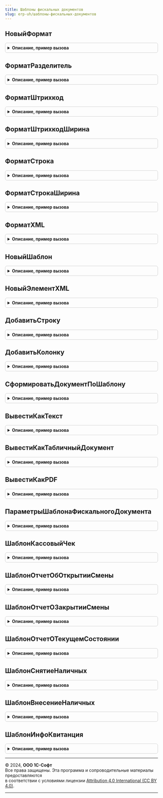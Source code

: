 ```yaml
---
title: Шаблоны фискальных документов
slug: erp-uh/шаблоны-фискальных-документов
---
```



## НовыйФормат
<details style="margin: 1em 0; padding: 0.5em; border: 1px solid #ccc; border-radius: 6px;">

<summary style="font-weight: bold; cursor: pointer;">Описание, пример вызова</summary>

```bsl

// Возвращает формат для строки шаблона.
//
// Параметры:
//  БазовыйФормат - см. НовыйФормат.
//
// Возвращаемое значение:
//   Структура:
//     * Тип - Строка - тип строки шаблона: Строка, Разделитель, Штрихкод, XML.
//     * Выравнивание - ГоризонтальноеПоложение.
//     * ВыравниваниеЗаголовка - Булево - Истина - выравнивать заголовок вместе с текстом, иначе Ложь.
//     * ОбтеканиеСлева - Булево - Истина - выполнять обтекание слева.
//     * ОбтеканиеСправа - Булево - Истина - выполнять обтекание справа.
//     * Ширина - Строка - ширина колонки в символах или процентах:
//                "10" - 10 символов;
//                "40%" - 40% от строки;
//                "*" - автоматически попытаться полностью поместить в колонку;
//                "0", "" - распределить поровну оставшееся место в строке.
//     * Заполнитель - Строка - символ заполнитель строки между заголовком и полем, по умолчанию " ".
//     * ВыводитьЗаголовок - Булево - принудительно выводить заголовок даже если значение не установлено.
//     * ПодавлятьПробелы - Булево - удалять пробелы в строке.
//     * ШтрихкодТип - Строка - тип штрихкода: "EAN13", "QR".
//     * ШтрихкодВысота - Число - высота штрихкода в строках.
//     * ЭлементXML - Структура.
//     * ИмяАтрибутаXML - Строка.
//
Функция НовыйФормат(БазовыйФормат = Неопределено) Экспорт
```

Пример вызова
```bsl
Результат = ШаблоныФискальныхДокументов.НовыйФормат(БазовыйФормат);
```
</details>

## ФорматРазделитель
<details style="margin: 1em 0; padding: 0.5em; border: 1px solid #ccc; border-radius: 6px;">

<summary style="font-weight: bold; cursor: pointer;">Описание, пример вызова</summary>

```bsl

// Возвращает формат для строки разделителя.
//
// Возвращаемое значение:
//   Структура - см. НовыйФормат.
//
Функция ФорматРазделитель() Экспорт
```

Пример вызова
```bsl
Результат = ШаблоныФискальныхДокументов.ФорматРазделитель() 
```
</details>

## ФорматШтрихкод
<details style="margin: 1em 0; padding: 0.5em; border: 1px solid #ccc; border-radius: 6px;">

<summary style="font-weight: bold; cursor: pointer;">Описание, пример вызова</summary>

```bsl

// Возвращает формат для штрихкода.
//
// Параметры:
//   Выравнивание - ГоризонтальноеПоложение.
//   ШтрихкодТип - Строка.
//   ШтрихкодВысота - Число.
//   ИспользоватьBase64 - Булево.
//
// Возвращаемое значение:
//   Структура - см. НовыйФормат.
Функция ФорматШтрихкод(Выравнивание = Неопределено, ШтрихкодТип = "EAN13", ШтрихкодВысота = 0, ИспользоватьBase64 = Истина) Экспорт
```

Пример вызова
```bsl
Результат = ШаблоныФискальныхДокументов.ФорматШтрихкод(Выравнивание, ШтрихкодТип, ШтрихкодВысота, ИспользоватьBase64);
```
</details>

## ФорматШтрихкодШирина
<details style="margin: 1em 0; padding: 0.5em; border: 1px solid #ccc; border-radius: 6px;">

<summary style="font-weight: bold; cursor: pointer;">Описание, пример вызова</summary>

```bsl

// Возвращает формат для штрихкода.
//
// Параметры:
//   Ширина - Строка - ширина штрихкода
//   Выравнивание - ГоризонтальноеПоложение
//   ШтрихкодТип - Строка
//   ШтрихкодВысота - Число - высота штрихкода
//   ИспользоватьBase64 - Булево.
//
// Возвращаемое значение:
//   Структура - см. НовыйФормат
Функция ФорматШтрихкодШирина(Ширина, Выравнивание = Неопределено, ШтрихкодТип = "EAN13", ШтрихкодВысота = 0, ИспользоватьBase64 = Истина) Экспорт
```

Пример вызова
```bsl
Результат = ШаблоныФискальныхДокументов.ФорматШтрихкодШирина(Ширина, Выравнивание, ШтрихкодТип, ШтрихкодВысота, ИспользоватьBase64);
```
</details>

## ФорматСтрока
<details style="margin: 1em 0; padding: 0.5em; border: 1px solid #ccc; border-radius: 6px;">

<summary style="font-weight: bold; cursor: pointer;">Описание, пример вызова</summary>

```bsl

// Возвращает формат для строки.
//
// Параметры:
//   Выравнивание - ГоризонтальноеПоложение.
//   ВыравниваниеЗаголовка - Булево - Истина - выравнивать заголовок вместе с текстом, иначе Ложь.
//   Обтекание - Булево - использовать обтекание
//
// Возвращаемое значение:
//   Структура - см. НовыйФормат
Функция ФорматСтрока(Выравнивание = Неопределено, ВыравниваниеЗаголовка = Ложь, Обтекание = Ложь) Экспорт
```

Пример вызова
```bsl
Результат = ШаблоныФискальныхДокументов.ФорматСтрока(Выравнивание, ВыравниваниеЗаголовка, Обтекание);
```
</details>

## ФорматСтрокаШирина
<details style="margin: 1em 0; padding: 0.5em; border: 1px solid #ccc; border-radius: 6px;">

<summary style="font-weight: bold; cursor: pointer;">Описание, пример вызова</summary>

```bsl

// Возвращает формат для строки.
//
// Параметры:
//   Ширина - Строка - ширина штрихкода
//   Выравнивание - ГоризонтальноеПоложение
//   ВыравниваниеЗаголовка - Булево - Истина - выравнивать заголовок вместе с текстом, иначе Ложь.
//   Обтекание - Булево - использовать обтекание
//
// Возвращаемое значение:
//   Структура - см. НовыйФормат
//
Функция ФорматСтрокаШирина(Ширина, Выравнивание = Неопределено, ВыравниваниеЗаголовка = Ложь, Обтекание = Ложь) Экспорт
```

Пример вызова
```bsl
Результат = ШаблоныФискальныхДокументов.ФорматСтрокаШирина(Ширина, Выравнивание, ВыравниваниеЗаголовка, Обтекание);
```
</details>

## ФорматXML
<details style="margin: 1em 0; padding: 0.5em; border: 1px solid #ccc; border-radius: 6px;">

<summary style="font-weight: bold; cursor: pointer;">Описание, пример вызова</summary>

```bsl

// Возвращает формат для элемента XML.
//
// Параметры:
//   ЭлементXML - Структура
//   ИмяАтрибутаXML - Строка
//   БазовыйФормат - см. НовыйФормат
//
// Возвращаемое значение:
//   Структура - см. НовыйФормат
//
Функция ФорматXML(ЭлементXML, ИмяАтрибутаXML, БазовыйФормат = Неопределено) Экспорт
```

Пример вызова
```bsl
Результат = ШаблоныФискальныхДокументов.ФорматXML(ЭлементXML, ИмяАтрибутаXML, БазовыйФормат);
```
</details>

## НовыйШаблон
<details style="margin: 1em 0; padding: 0.5em; border: 1px solid #ccc; border-radius: 6px;">

<summary style="font-weight: bold; cursor: pointer;">Описание, пример вызова</summary>

```bsl

// Создает объект шаблона.
//
// Параметры:
//  ШиринаСтроки - Число - ширина строки для расчета шаблона
//
// Возвращаемое значение:
//  Структура:
//   * ШиринаСтроки - Число
//   * Отладка - Булево
//   * СтрокиОшибок - Массив из Строка
//   * XML - Булево
//   * КореньXML - Структура
//   * ЭлементыXML - см. НовыйСоответствиеЭлементыXML
//   * Элементы - Массив из Структура
//   * Результат - Массив из структура
 //
Функция НовыйШаблон(ШиринаСтроки = 48) Экспорт
```

Пример вызова
```bsl
Результат = ШаблоныФискальныхДокументов.НовыйШаблон(ШиринаСтроки);
```
</details>

## НовыйЭлементXML
<details style="margin: 1em 0; padding: 0.5em; border: 1px solid #ccc; border-radius: 6px;">

<summary style="font-weight: bold; cursor: pointer;">Описание, пример вызова</summary>

```bsl

// Добавляет элемент XML в шаблон.
//
// Параметры:
//   Шаблон - см. НовыйШаблон
//   ИмяЭлемента - Строка
//   Родитель - см. НовыйЭлементXML
//
// Возвращаемое значение:
//  Структура:
//   * Имя - Строка
//   * Дочерние - Массив из см. НовыйЭлементXML
//   * ВыводитьПоСтрокам - Булево
//   * ЭлементXML - см. НовыйЭлементXML
//   * АтрибутыXML - Соответствие из Структура
//
Функция НовыйЭлементXML(Шаблон, ИмяЭлемента, Родитель = Неопределено) Экспорт
```

Пример вызова
```bsl
Результат = ШаблоныФискальныхДокументов.НовыйЭлементXML(Шаблон, ИмяЭлемента, Родитель);
```
</details>

## ДобавитьСтроку
<details style="margin: 1em 0; padding: 0.5em; border: 1px solid #ccc; border-radius: 6px;">

<summary style="font-weight: bold; cursor: pointer;">Описание, пример вызова</summary>

```bsl

// Добавить строку в шаблон, перегруженная процедура:
// * ШаблонНоваяСтрока(Шаблон, Заголовок, Значение, Формат)
// * ШаблонНоваяСтрока(Шаблон, Заголовок, Значение)
// * ШаблонНоваяСтрока(Шаблон, Значение, Формат)
// * ШаблонНоваяСтрока(Шаблон, Значение)
//
// Параметры:
//   Шаблон - см. НовыйШаблон
//   Параметр1 - Строка, Произвольный - Заголовок, Значение которое будет добавлено в шаблон
//   Параметр2 - Структура, Произвольный - Значение или формат которое будет добавлено в шаблон
//   Параметр3 - Структура - Формат см. НовыйФормат
Процедура ДобавитьСтроку(Шаблон, Параметр1 = Неопределено, Параметр2 = Неопределено, Параметр3 = Неопределено) Экспорт
```

Пример вызова
```bsl
ШаблоныФискальныхДокументов.ДобавитьСтроку(Шаблон, Параметр1, Параметр2, Параметр3);
```
</details>

## ДобавитьКолонку
<details style="margin: 1em 0; padding: 0.5em; border: 1px solid #ccc; border-radius: 6px;">

<summary style="font-weight: bold; cursor: pointer;">Описание, пример вызова</summary>

```bsl

// Добавить колонку в шаблон, перегруженная процедура:
// * ШаблонНоваяСтрока(Шаблон, Заголовок, Значение, Формат)
// * ШаблонНоваяСтрока(Шаблон, Заголовок, Значение)
// * ШаблонНоваяСтрока(Шаблон, Значение, Формат)
// * ШаблонНоваяСтрока(Шаблон, Значение)
//
// Параметры:
//   Шаблон - см. НовыйШаблон
//   Параметр1 - Строка, Произвольный - Заголовок, Значение которое будет добавлено в шаблон
//   Параметр2 - Структура, Произвольный - Значение или формат которое будет добавлено в шаблон
//   Параметр3 - см. НовыйФормат
Процедура ДобавитьКолонку(Шаблон, Параметр1 = Неопределено, Параметр2 = Неопределено, Параметр3 = Неопределено) Экспорт
```

Пример вызова
```bsl
ШаблоныФискальныхДокументов.ДобавитьКолонку(Шаблон, Параметр1, Параметр2, Параметр3);
```
</details>

## СформироватьДокументПоШаблону
<details style="margin: 1em 0; padding: 0.5em; border: 1px solid #ccc; border-radius: 6px;">

<summary style="font-weight: bold; cursor: pointer;">Описание, пример вызова</summary>

```bsl

// Формирует документ по заданному шаблону.
//
// Параметры:
//   Шаблон - см. НовыйШаблон
//
Процедура СформироватьДокументПоШаблону(Шаблон) Экспорт
```

Пример вызова
```bsl
ШаблоныФискальныхДокументов.СформироватьДокументПоШаблону(Шаблон) 
```
</details>

## ВывестиКакТекст
<details style="margin: 1em 0; padding: 0.5em; border: 1px solid #ccc; border-radius: 6px;">

<summary style="font-weight: bold; cursor: pointer;">Описание, пример вызова</summary>

```bsl

// Выводит сформированный документ как текстовая строка.
//
// Параметры:
//  Шаблон - см. НовыйШаблон
//
// Возвращаемое значение:
//  Строка
//
Функция ВывестиКакТекст(Шаблон, ЗамещатьШтрихкоды = Ложь) Экспорт
```

Пример вызова
```bsl
Результат = ШаблоныФискальныхДокументов.ВывестиКакТекст(Шаблон, ЗамещатьШтрихкоды);
```
</details>

## ВывестиКакТабличныйДокумент
<details style="margin: 1em 0; padding: 0.5em; border: 1px solid #ccc; border-radius: 6px;">

<summary style="font-weight: bold; cursor: pointer;">Описание, пример вызова</summary>

```bsl

// Выводит сформированный документ как табличный документ.
//
// Параметры:
//  Шаблон - см. НовыйШаблон
//
// Возвращаемое значение:
//  ТабличныйДокумент
//
Функция ВывестиКакТабличныйДокумент(Шаблон) Экспорт
```

Пример вызова
```bsl
Результат = ШаблоныФискальныхДокументов.ВывестиКакТабличныйДокумент(Шаблон) 
```
</details>

## ВывестиКакPDF
<details style="margin: 1em 0; padding: 0.5em; border: 1px solid #ccc; border-radius: 6px;">

<summary style="font-weight: bold; cursor: pointer;">Описание, пример вызова</summary>

```bsl

// Выводит сформированный документ как документ PDF.
//
// Параметры:
//  Шаблон - см. НовыйШаблон
//
// Возвращаемое значение:
//  ДокументPDF
//
Функция ВывестиКакPDF(Шаблон) Экспорт
```

Пример вызова
```bsl
Результат = ШаблоныФискальныхДокументов.ВывестиКакPDF(Шаблон) 
```
</details>

## ПараметрыШаблонаФискальногоДокумента
<details style="margin: 1em 0; padding: 0.5em; border: 1px solid #ccc; border-radius: 6px;">

<summary style="font-weight: bold; cursor: pointer;">Описание, пример вызова</summary>

```bsl

// Возвращает структуру параметров для формирования шаблона фискального документа.
//
// Возвращаемое значение:
//  Структура:
//   * ВерсияФФД - Строка - версия формата фискальных документов
//   * Заголовок - Строка
//   * Подпись - Булево - формировать ли поле подписи в документе
//   * ДополнительныйТекст - Строка - дополнительный текст для вывода внизу документа
//
Функция ПараметрыШаблонаФискальногоДокумента() Экспорт
```

Пример вызова
```bsl
Результат = ШаблоныФискальныхДокументов.ПараметрыШаблонаФискальногоДокумента() 
```
</details>

## ШаблонКассовыйЧек
<details style="margin: 1em 0; padding: 0.5em; border: 1px solid #ccc; border-radius: 6px;">

<summary style="font-weight: bold; cursor: pointer;">Описание, пример вызова</summary>

```bsl

// Генерирует шаблон кассового чека, по данным операции фискализации чека.
//
// Параметры:
//   ШиринаСтроки - Число
//   Данные - см. ОборудованиеЧекопечатающиеУстройстваКлиентСервер.ПараметрыОперацииФискализацииЧека
//   ФискальнаяОперация - Структура
//   Параметры - см. ПараметрыШаблонаФискальногоДокумента
//
// Возвращаемое значение:
//  см. НовыйШаблон
//
Функция ШаблонКассовыйЧек(ШиринаСтроки, Данные, ФискальнаяОперация = Неопределено, Параметры = Неопределено) Экспорт
```

Пример вызова
```bsl
Результат = ШаблоныФискальныхДокументов.ШаблонКассовыйЧек(ШиринаСтроки, Данные, ФискальнаяОперация, Параметры);
```
</details>

## ШаблонОтчетОбОткрытииСмены
<details style="margin: 1em 0; padding: 0.5em; border: 1px solid #ccc; border-radius: 6px;">

<summary style="font-weight: bold; cursor: pointer;">Описание, пример вызова</summary>

```bsl

// Генерирует шаблон отчета об открытии смены.
//
// Параметры:
//   ШиринаСтроки - Число
//   Данные - см. ОборудованиеЧекопечатающиеУстройстваКлиентСервер.ПараметрыОткрытияЗакрытияСмены
//   Параметры - см. ПараметрыШаблонаФискальногоДокумента
//
// Возвращаемое значение:
//  см. НовыйШаблон
//
Функция ШаблонОтчетОбОткрытииСмены(ШиринаСтроки, Данные, Параметры = Неопределено) Экспорт
```

Пример вызова
```bsl
Результат = ШаблоныФискальныхДокументов.ШаблонОтчетОбОткрытииСмены(ШиринаСтроки, Данные, Параметры);
```
</details>

## ШаблонОтчетОЗакрытииСмены
<details style="margin: 1em 0; padding: 0.5em; border: 1px solid #ccc; border-radius: 6px;">

<summary style="font-weight: bold; cursor: pointer;">Описание, пример вызова</summary>

```bsl

// Генерирует шаблон отчета о закрытии смены.
//
// Параметры:
//   ШиринаСтроки - Число
//   Данные - см. ОборудованиеЧекопечатающиеУстройстваКлиентСервер.ПараметрыОткрытияЗакрытияСмены
//   Параметры - см. ПараметрыШаблонаФискальногоДокумента
//
// Возвращаемое значение:
//  см. НовыйШаблон
//
Функция ШаблонОтчетОЗакрытииСмены(ШиринаСтроки, Данные, Параметры = Неопределено) Экспорт
```

Пример вызова
```bsl
Результат = ШаблоныФискальныхДокументов.ШаблонОтчетОЗакрытииСмены(ШиринаСтроки, Данные, Параметры);
```
</details>

## ШаблонОтчетОТекущемСостоянии
<details style="margin: 1em 0; padding: 0.5em; border: 1px solid #ccc; border-radius: 6px;">

<summary style="font-weight: bold; cursor: pointer;">Описание, пример вызова</summary>

```bsl

// Генерирует шаблон отчета о текущем состоянии.
//
// Параметры:
//   ШиринаСтроки - Число
//   Данные - см. ОборудованиеЧекопечатающиеУстройстваКлиентСервер.ПараметрыВыполненияОперации
//   Параметры - см. ПараметрыШаблонаФискальногоДокумента
//
// Возвращаемое значение:
//  см. НовыйШаблон
//
Функция ШаблонОтчетОТекущемСостоянии(ШиринаСтроки, Данные, Параметры = Неопределено) Экспорт
```

Пример вызова
```bsl
Результат = ШаблоныФискальныхДокументов.ШаблонОтчетОТекущемСостоянии(ШиринаСтроки, Данные, Параметры);
```
</details>

## ШаблонСнятиеНаличных
<details style="margin: 1em 0; padding: 0.5em; border: 1px solid #ccc; border-radius: 6px;">

<summary style="font-weight: bold; cursor: pointer;">Описание, пример вызова</summary>

```bsl

// Генерирует шаблон отчета о снятии наличных.
//
// Параметры:
//   ШиринаСтроки - Число
//   Данные - см. ОборудованиеЧекопечатающиеУстройстваКлиентСервер.ПараметрыИнкассации
//   Параметры - см. ПараметрыШаблонаФискальногоДокумента
//
// Возвращаемое значение:
//  см. НовыйШаблон
//
Функция ШаблонСнятиеНаличных(ШиринаСтроки, Данные, Параметры = Неопределено) Экспорт
```

Пример вызова
```bsl
Результат = ШаблоныФискальныхДокументов.ШаблонСнятиеНаличных(ШиринаСтроки, Данные, Параметры);
```
</details>

## ШаблонВнесениеНаличных
<details style="margin: 1em 0; padding: 0.5em; border: 1px solid #ccc; border-radius: 6px;">

<summary style="font-weight: bold; cursor: pointer;">Описание, пример вызова</summary>

```bsl

// Генерирует шаблон отчета о внесении наличных.
//
// Параметры:
//   ШиринаСтроки - Число
//   Данные - см. ОборудованиеЧекопечатающиеУстройстваКлиентСервер.ПараметрыИнкассации
//   Параметры - см. ПараметрыШаблонаФискальногоДокумента
//
// Возвращаемое значение:
//  см. НовыйШаблон
//
Функция ШаблонВнесениеНаличных(ШиринаСтроки, Данные, Параметры = Неопределено) Экспорт
```

Пример вызова
```bsl
Результат = ШаблоныФискальныхДокументов.ШаблонВнесениеНаличных(ШиринаСтроки, Данные, Параметры);
```
</details>

## ШаблонИнфоКвитанция
<details style="margin: 1em 0; padding: 0.5em; border: 1px solid #ccc; border-radius: 6px;">

<summary style="font-weight: bold; cursor: pointer;">Описание, пример вызова</summary>

```bsl

// Генерирует шаблон отчета о инфо квитанции.
//
// Параметры:
//   ШиринаСтроки - Число
//   Данные - см. ОборудованиеЧекопечатающиеУстройстваКлиентСервер.ПараметрыВыполненияОперации
//   Параметры - см. ПараметрыШаблонаФискальногоДокумента
//
// Возвращаемое значение:
//  см. НовыйШаблон
//
Функция ШаблонИнфоКвитанция(ШиринаСтроки, Данные, Параметры = Неопределено) Экспорт
```

Пример вызова
```bsl
Результат = ШаблоныФискальныхДокументов.ШаблонИнфоКвитанция(ШиринаСтроки, Данные, Параметры);
```
</details>

---

© 2024, **ООО 1С-Софт**  
Все права защищены. Эта программа и сопроводительные материалы предоставляются  
в соответствии с условиями лицензии [Attribution 4.0 International (CC BY 4.0)](https://creativecommons.org/licenses/by/4.0/legalcode).

---
